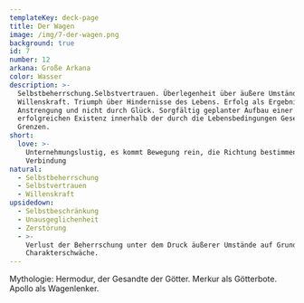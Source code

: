 ```yaml
---
templateKey: deck-page
title: Der Wagen
image: /img/7-der-wagen.png
background: true
id: 7
number: 12
arkana: Große Arkana
color: Wasser
description: >-
  Selbstbeherrschung.Selbstvertrauen. Überlegenheit über äußere Umstände.
  Willenskraft. Triumph über Hindernisse des Lebens. Erfolg als Ergebnis von
  Anstrengung und nicht durch Glück. Sorgfältig geplanter Aufbau einer
  erfolgreichen Existenz innerhalb der durch die Lebensbedingungen Gesetzen
  Grenzen.
short:
  love: >-
    Unternehmungslustig, es kommt Bewegung rein, die Richtung bestimmen, neue
    Verbindung
natural:
  - Selbstbeherrschung
  - Selbstvertrauen
  - Willenskraft
upsidedown:
  - Selbstbeschränkung
  - Unausgeglichenheit
  - Zerstörung
  - >-
    Verlust der Beherrschung unter dem Druck äußerer Umstände auf Grund von
    Charakterschwäche.
---
```

Mythologie: Hermodur, der Gesandte der Götter. Merkur als Götterbote. Apollo als Wagenlenker.

